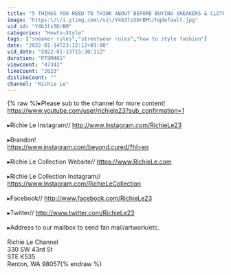 ```yaml
---
title: "5 THINGS YOU NEED TO THINK ABOUT BEFORE BUYING SNEAKERS & CLOTHING!"
image: "https:\/\/i.ytimg.com\/vi\/Y4b3ls5DrBM\/hqdefault.jpg"
vid_id: "Y4b3ls5DrBM"
categories: "Howto-Style"
tags: ["sneaker rules","streetwear rules","how to style fashion"]
date: "2022-01-14T23:12:12+03:00"
vid_date: "2022-01-13T15:30:11Z"
duration: "PT9M40S"
viewcount: "47343"
likeCount: "2023"
dislikeCount: ""
channel: "Richie Le"
---
```

{% raw %}▸Please sub to the channel for more content!<br /><a rel="nofollow" target="blank" href="https://www.youtube.com/user/richiele23?sub_confirmation=1">https://www.youtube.com/user/richiele23?sub_confirmation=1</a><br /><br />▸Richie Le Instagram// <a rel="nofollow" target="blank" href="http://www.Instagram.com/RichieLe23">http://www.Instagram.com/RichieLe23</a><br /><br />▸Brandon!<br /><a rel="nofollow" target="blank" href="https://www.instagram.com/beyond.cured/?hl=en">https://www.instagram.com/beyond.cured/?hl=en</a><br /><br />▸Richie Le Collection Website// <a rel="nofollow" target="blank" href="https://www.RichieLe.com">https://www.RichieLe.com</a><br /><br />▸Richie Le Collection Instagram// <a rel="nofollow" target="blank" href="https://www.Instagram.com/RichieLeCollection">https://www.Instagram.com/RichieLeCollection</a>  <br /><br />▸Facebook// <a rel="nofollow" target="blank" href="http://www.facebook.com/RichieLe23">http://www.facebook.com/RichieLe23</a><br /><br />▸Twitter// <a rel="nofollow" target="blank" href="http://www.twitter.com/RichieLe23">http://www.twitter.com/RichieLe23</a><br /><br />▸Address to our mailbox to send fan mail/artwork/etc.<br /><br />Richie Le Channel <br />330 SW 43rd St<br />STE K535<br />Renton, WA 98057{% endraw %}
